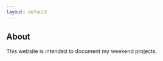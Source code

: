 ```yaml
---
layout: default
---
```


## [](#header-2)About

This website is intended to document my weekend projects. 


